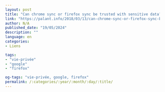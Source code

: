 ```yaml
---
layout: post
title: "Can chrome sync or firefox sync be trusted with sensitive data?"
link: "https://palant.info/2018/03/13/can-chrome-sync-or-firefox-sync-be-trusted-with-sensitive-data#firefox-sync"
author: N/A
published_date: "19/05/2024"
description: ""
language: en
categories:
- Liens

tags:
- "vie-privée"
- "google"
- "firefox"

og-tags: "vie-privée, google, firefox"
permalink: /:categories/:year/:month/:day/:title/
---
```

